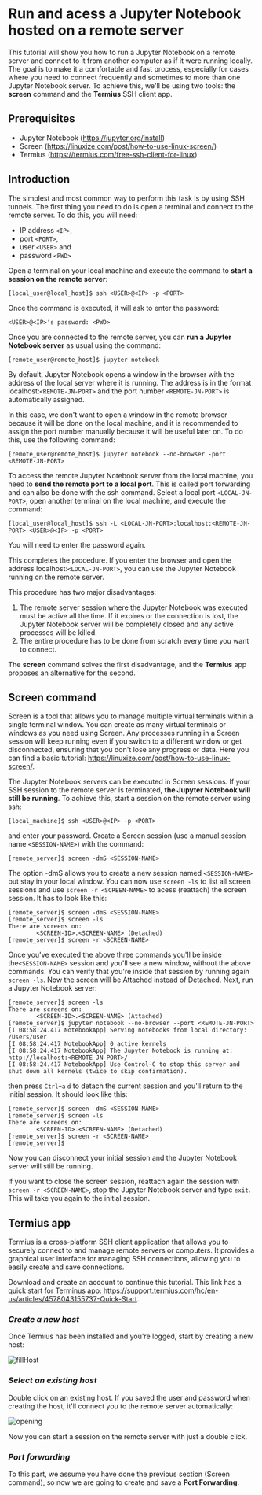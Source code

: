# Run and acess a Jupyter Notebook hosted on a remote server

This tutorial will show you how to run a Jupyter Notebook on a remote server and connect to it from another computer as if it were running locally. The goal is to make it a comfortable and fast process, especially for cases where you need to connect frequently and sometimes to more than one Jupyter Notebook server. To achieve this, we'll be using two tools: the **screen** command and the **Termius** SSH client app.

## Prerequisites

* Jupyter Notebook (https://jupyter.org/install)
* Screen (https://linuxize.com/post/how-to-use-linux-screen/)
* Termius (https://termius.com/free-ssh-client-for-linux)

## Introduction

The simplest and most common way to perform this task is by using SSH tunnels. The first thing you need to do is open a terminal and connect to the remote server. To do this, you will need:

 * IP address ```<IP>```,
 * port ```<PORT>```,
 * user ```<USER>``` and
 * password ```<PWD>```

Open a terminal on your local machine and execute the command to **start a session on the remote server**:

```
[local_user@local_host]$ ssh <USER>@<IP> -p <PORT>
```

Once the command is executed, it will ask to enter the password:

```
<USER>@<IP>'s password: <PWD>
```

Once you are connected to the remote server, you can **run a Jupyter Notebook server** as usual using the command:

```
[remote_user@remote_host]$ jupyter notebook
```

By default, Jupyter Notebook opens a window in the browser with the address of the local server where it is running. The address is in the format localhost:```<REMOTE-JN-PORT>``` and the port number ```<REMOTE-JN-PORT>``` is automatically assigned.

In this case, we don't want to open a window in the remote browser because it will be done on the local machine, and it is recommended to assign the port number manually because it will be useful later on. To do this, use the following command:

```
[remote_user@remote_host]$ jupyter notebook --no-browser -port <REMOTE-JN-PORT>
```

To access the remote Jupyter Notebook server from the local machine, you need to **send the remote port to a local port**. This is called port forwarding and can also be done with the ssh command. Select a local port ```<LOCAL-JN-PORT>```, open another terminal on the local machine, and execute the command:

```
[local_user@local_host]$ ssh -L <LOCAL-JN-PORT>:localhost:<REMOTE-JN-PORT> <USER>@<IP> -p <PORT>
```

You will need to enter the password again.

This completes the procedure. If you enter the browser and open the address localhost:```<LOCAL-JN-PORT>```, you can use the Jupyter Notebook running on the remote server.

This procedure has two major disadvantages:

1.   The remote server session where the Jupyter Notebook was executed must be active all the time. If it expires or the connection is lost, the Jupyter Notebook server will be completely closed and any active processes will be killed.
2.   The entire procedure has to be done from scratch every time you want to connect.

The **screen** command solves the first disadvantage, and the **Termius** app proposes an alternative for the second.

## Screen command

Screen is a tool that allows you to manage multiple virtual terminals within a single terminal window. You can create as many virtual terminals or windows as you need using Screen. Any processes running in a Screen session will keep running even if you switch to a different window or get disconnected, ensuring that you don't lose any progress or data. Here you can find a basic tutorial: https://linuxize.com/post/how-to-use-linux-screen/.

The Jupyter Notebook servers can be executed in Screen sessions. If your SSH session to the remote server is terminated, **the Jupyter Notebook will still be running**. To achieve this, start a session on the remote server using ssh:

```
[local_machine]$ ssh <USER>@<IP> -p <PORT>
```

and enter your password. Create a Screen session (use a manual session name ```<SESSION-NAME>```) with the command:

```
[remote_server]$ screen -dmS <SESSION-NAME>
```

The option -dmS allows you to create a new session named ```<SESSION-NAME>``` but stay in your local window. You can now use ```screen -ls``` to list all screen sessions and use ```screen -r <SCREEN-NAME>``` to acess (reattach) the screen session. It has to look like this:

```
[remote_server]$ screen -dmS <SESSION-NAME>
[remote_server]$ screen -ls
There are screens on:
        <SCREEN-ID>.<SCREEN-NAME> (Detached)
[remote_server]$ screen -r <SCREEN-NAME>
```

Once you've executed the above three commands you'll be inside the```<SESSION-NAME>``` session and you'll see a new window, without the above commands. You can verify that you're inside that session by running again ```screen -ls```. Now the screen will be Attached instead of Detached. Next, run a Jupyter Notebook server:

```
[remote_server]$ screen -ls
There are screens on:
        <SCREEN-ID>.<SCREEN-NAME> (Attached)
[remote_server]$ jupyter notebook --no-browser --port <REMOTE-JN-PORT>
[I 08:58:24.417 NotebookApp] Serving notebooks from local directory: /Users/user
[I 08:58:24.417 NotebookApp] 0 active kernels
[I 08:58:24.417 NotebookApp] The Jupyter Notebook is running at: http://localhost:<REMOTE-JN-PORT>/
[I 08:58:24.417 NotebookApp] Use Control-C to stop this server and shut down all kernels (twice to skip confirmation).
```


then press ```Ctrl+a``` ```d``` to detach the current session and you'll return to the initial session. It should look like this:

```
[remote_server]$ screen -dmS <SESSION-NAME>
[remote_server]$ screen -ls
There are screens on:
        <SCREEN-ID>.<SCREEN-NAME> (Detached)
[remote_server]$ screen -r <SCREEN-NAME>
[remote_server]$ 
```
Now you can disconnect your initial session and the Jupyter Notebook server will still be running. 

If you want to close the screen session, reattach again the session with ```screen -r <SCREEN-NAME>```, stop the Jupyter Notebook server and type ```exit```. This wil take you again to the initial session. 

## Termius app

Termius is a cross-platform SSH client application that allows you to securely connect to and manage remote servers or computers. It provides a graphical user interface for managing SSH connections, allowing you to easily create and save connections. 


Download and create an account to continue this tutorial. This link has a quick start for Terminus app: https://support.termius.com/hc/en-us/articles/4578043155737-Quick-Start.

### *Create a new host*

Once Termius has been installed and you're logged, start by creating a new host:

![fillHost](https://user-images.githubusercontent.com/77857908/236705527-985fbae5-4545-429d-9b0e-faba4b3dff31.png)

### *Select an existing host*

Double click on an existing host. If you saved the user and password when creating the host, it'll connect you to the remote server automatically:

![opening](https://user-images.githubusercontent.com/77857908/236705582-59a5366c-7efe-40e8-9a08-13f3508ceb41.png)

Now you can start a session on the remote server with just a double click.

### *Port forwarding* 

To this part, we assume you have done the previous section (Screen command), so now we are going to create and save a **Port Forwarding**.
